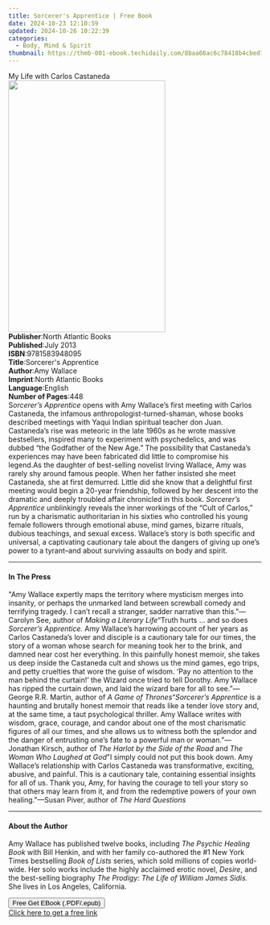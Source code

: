 ```yaml
---
title: Sorcerer's Apprentice | Free Book
date: 2024-10-23 12:10:59
updated: 2024-10-26 10:22:39
categories:
  - Body, Mind & Spirit
thumbnail: https://thmb-001-ebook.techidaily.com/8baa66ac6c78418b4cbed7feb7706000b80ab2584475fb105a21127a6b2fdd34.jpg
---
```

<main id="book-container">
  <div class="flex flex-col">
    <div class="book-brief flex-1 py-6 px-4 sm:p-6 md:py-10 md:px-8">
      <!-- brief-->
      <div class="book-brief-main">My Life with Carlos Castaneda</div>
    </div>
    <div
      class="book-meta-info flex-1 grid gap-4 col-start-1 col-end-3 row-start-1 sm:mb-6 sm:grid-cols-4 lg:gap-6 lg:col-start-2 lg:row-end-6 lg:row-span-6 lg:mb-0"
    >
      <div
        class="book-meta-info-left place-content-center mt-4 p-4 text-sm leading-6 col-start-2 col-span-2 dark:text-slate-400"
      >
        <img
          class="w-full h-500 object-cover rounded-lg sm:h-255 sm:col-span-2 lg:col-span-full"
          src="https://img-001-ebook.techidaily.com/5d5bc2b02d3389ab5f62ab9058b08b6373883d2f89126fc3aa149fdc3ca4a904.jpg"
          alt=""
          width="312"
          height="500"
        />
      </div>
      <div
        class="book-meta-info-right mt-2 col-start-1 row-start-2 col-span-3 self-center"
      >
        <!-- meta data  -->
        <div class="flex flex-col px-4 md:px-8">
          <div class="flex-1">
            <strong>Publisher</strong>:<span class="px-2"
              >North Atlantic Books</span
            >
          </div>
          <div class="flex-1">
            <strong>Published</strong>:<span class="px-2">July 2013</span>
          </div>
          <div class="flex-1">
            <strong>ISBN</strong>:<span class="px-2">9781583948095</span>
          </div>
          <div class="flex-1">
            <strong>Title</strong>:<span class="px-2"
              >Sorcerer&#39;s Apprentice</span
            >
          </div>
          <div class="flex-1">
            <strong>Author</strong>:<span class="px-2">Amy Wallace</span>
          </div>
          <div class="flex-1">
            <strong>Imprint</strong>:<span class="px-2"
              >North Atlantic Books</span
            >
          </div>
          <div class="flex-1">
            <strong>Language</strong>:<span class="px-2">English</span>
          </div>
          <div class="flex-1">
            <strong>Number of Pages</strong>:<span class="px-2">448</span>
          </div>
        </div>
      </div>
    </div>
    <div class="book-description flex-1 py-6 px-4 sm:p-6 md:py-10 md:px-8">
      <div class="book-description-main">
        <div accordion-content="" id="description">
          S<i>orcerer’s Apprentice </i>opens with Amy Wallace’s first meeting
          with Carlos Castaneda, the infamous anthropologist-turned-shaman,
          whose books described meetings with Yaqui Indian spiritual teacher don
          Juan. Castaneda’s rise was meteoric in the late 1960s as he wrote
          massive bestsellers, inspired many to experiment with psychedelics,
          and was dubbed “the Godfather of the New Age.” The possibility that
          Castaneda’s experiences may have been fabricated did little to
          compromise his legend.As the daughter of best-selling novelist Irving
          Wallace, Amy was rarely shy around famous people. When her father
          insisted she meet Castaneda, she at first demurred. Little did she
          know that a delightful first meeting would begin a 20-year friendship,
          followed by her descent into the dramatic and deeply troubled affair
          chronicled in this book. <i>Sorcerer’s Apprentice </i>unblinkingly
          reveals the inner workings of the “Cult of Carlos,” run by a
          charismatic authoritarian in his sixties who controlled his young
          female followers through emotional abuse, mind games, bizarre rituals,
          dubious teachings, and sexual excess. Wallace’s story is both specific
          and universal, a captivating cautionary tale about the dangers of
          giving up one’s power to a tyrant–and about surviving assaults on body
          and spirit.
        </div>
        <div class="accordion-fader"></div>
      </div>
    </div>
    <div class="book-excerpts flex-1 py-6 px-4 sm:p-6 md:py-10 md:px-8">
      <!-- excerpts-->
      <div class="book-excerpts-main">
        <hr />
        <h4 class="placeholder placeholder-heading">
          <span>In The Press</span>
        </h4>
        <p>
          "Amy Wallace expertly maps the territory where mysticism merges into
          insanity, or perhaps the unmarked land between screwball comedy and
          terrifying tragedy. I can’t recall a stranger, sadder narrative than
          this."—Carolyn See, author of <i>Making a Literary Life</i>“Truth
          hurts … and so does <i>Sorcerer’s Apprentice. </i>Amy Wallace’s
          harrowing account of her years as Carlos Castaneda’s lover and
          disciple is a cautionary tale for our times, the story of a woman
          whose search for meaning took her to the brink, and damned near cost
          her everything. In this painfully honest memoir, she takes us deep
          inside the Castaneda cult and shows us the mind games, ego trips, and
          petty cruelties that wore the guise of wisdom. ‘Pay no attention to
          the man behind the curtain!’ the Wizard once tried to tell Dorothy.
          Amy Wallace has ripped the curtain down, and laid the wizard bare for
          all to see.”—George R.R. Martin, author of <i>A Game of Thrones</i>“<i
            >Sorcerer’s Apprentice</i
          >
          is a haunting and brutally honest memoir that reads like a tender love
          story and, at the same time, a taut psychological thriller. Amy
          Wallace writes with wisdom, grace, courage, and candor about one of
          the most charismatic figures of all our times, and she allows us to
          witness both the splendor and the danger of entrusting one’s fate to a
          powerful man or woman.”—Jonathan Kirsch, author of
          <i>The Harlot by the Side of the Road</i> and
          <i>The Woman Who Laughed at God</i>"I simply could not put this book
          down. Amy Wallace’s relationship with Carlos Castaneda was
          transformative, exciting, abusive, and painful. This is a cautionary
          tale, containing essential insights for all of us. Thank you, Amy, for
          having the courage to tell your story so that others may learn from
          it, and from the redemptive powers of your own healing."—Susan Piver,
          author of <i>The Hard Questions</i>
        </p>
      </div>
    </div>
    <div class="book-about-author flex-1 py-6 px-4 sm:p-6 md:py-10 md:px-8">
      <!-- about author-->
      <div class="book-main-author-main">
        <hr />
        <h4 class="placeholder placeholder-heading">
          <span>About the Author</span>
        </h4>
        <p>
          Amy Wallace has published twelve books, including
          <i>The Psychic Healing Book</i> with Bill Henkin, and with her family
          co-authored the #1 New York Times bestselling
          <i>Book of Lists</i> series, which sold millions of copies world-wide.
          Her solo works include the highly acclaimed erotic novel,
          <i>Desire</i>, and the best-selling biography
          <i>The Prodigy: The Life of William James Sidis.</i> She lives in Los
          Angeles, California.
        </p>
      </div>
    </div>
    <div class="book-free-get flex-1 py-6 px-4 sm:p-6 md:py-10 md:px-8">
      <button
        id="btn-free-get"
        class="bg-blue-500 hover:bg-blue-700 text-white font-bold py-2 px-4 rounded"
      >
        Free Get EBook (.PDF/.epub)
      </button>
      <div id="countdown-display" class="px-2 text-lg mt-2"></div>
      <a
        id="free-link"
        class="hidden bg-blue-500 hover:bg-blue-700 text-white font-bold py-2 px-4 rounded"
        href="https://www.ebooks.com/en-us/book/1212602/sorcerer-s-apprentice/amy-wallace/"
        target="_blank"
        >Click here to get a free link</a
      >
    </div>
    <script>
      let countdownTime = 0;
      let countdownInterval = null;
      document
        .getElementById('btn-free-get')
        .addEventListener('click', startCountdown);
      function startCountdown() {
        countdownTime = new Date().getTime() + 60000 * 3;
        countdownInterval = setInterval(updateCountdown, 1000);
        document.getElementById('btn-free-get').disabled = true;
        document
          .getElementById('btn-free-get')
          .classList.add('bg-gray-500', 'cursor-not-allowed');
      }
      function updateCountdown() {
        let currentTime = new Date().getTime();
        let timeLeft = countdownTime - currentTime;
        let secondsLeft = Math.floor(timeLeft / 1000);
        document.getElementById('countdown-display').innerHTML =
          `Remaining time: ${secondsLeft} seconds.`;
        if (secondsLeft <= 0) {
          clearInterval(countdownInterval);
          document.getElementById('btn-free-get').classList.add('hidden');
          document.getElementById('free-link').classList.remove('hidden');
          document.getElementById('countdown-display').innerHTML = '';
        }
      }
    </script>
  </div>
</main>
